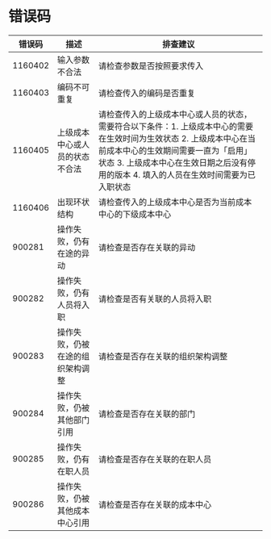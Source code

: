 #  错误码

| 错误码         | 描述           | 排查建议        |
| --------- | --------------- | -------   | 
|1160402 | 输入参数不合法 | 请检查参数是否按照要求传入 |
|1160403 | 编码不可重复 | 请检查传入的编码是否重复 |
|1160405 | 上级成本中心或人员的状态不合法| 请检查传入的上级成本中心或人员的状态，需要符合以下条件：1. 上级成本中心的需要在生效时间为生效状态 2. 上级成本中心在当前成本中心的生效期间需要一直为「启用」状态 3. 上级成本中心在生效日期之后没有停用的版本 4. 填入的人员在生效时间需要为已入职状态 |
|1160406 | 出现环状结构 | 请检查传入的上级成本中心是否为当前成本中心的下级成本中心 |
|900281 | 操作失败，仍有在途的异动 | 请检查是否存在关联的异动 |
|900282 | 操作失败，仍有人员将入职 | 请检查是否有关联的人员将入职 |
|900283 | 操作失败，仍被在途的组织架构调整 | 请检查是否存在关联的组织架构调整 |
|900284 | 操作失败，仍被其他部门引用 | 请检查是否存在关联的部门 |
|900285 | 操作失败，仍有在职人员 | 请检查是否存在关联的在职人员 |
|900286 | 操作失败，仍被其他成本中心引用 | 请检查是否存在关联的成本中心 |

